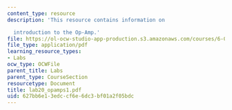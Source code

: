 ```yaml
---
content_type: resource
description: 'This resource contains information on

  introduction to the Op-Amp.'
file: https://ol-ocw-studio-app-production.s3.amazonaws.com/courses/6-071j-introduction-to-electronics-signals-and-measurement-spring-2006/627bb6e13edccf6e6dc3bf01a2f05bdc_lab20_opamps1.pdf
file_type: application/pdf
learning_resource_types:
- Labs
ocw_type: OCWFile
parent_title: Labs
parent_type: CourseSection
resourcetype: Document
title: lab20_opamps1.pdf
uid: 627bb6e1-3edc-cf6e-6dc3-bf01a2f05bdc
---
```

